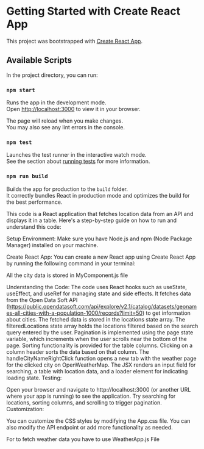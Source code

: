 # Getting Started with Create React App

This project was bootstrapped with [Create React App](https://github.com/facebook/create-react-app).

## Available Scripts

In the project directory, you can run:

### `npm start`

Runs the app in the development mode.\
Open [http://localhost:3000](http://localhost:3000) to view it in your browser.

The page will reload when you make changes.\
You may also see any lint errors in the console.

### `npm test`

Launches the test runner in the interactive watch mode.\
See the section about [running tests](https://facebook.github.io/create-react-app/docs/running-tests) for more information.

### `npm run build`

Builds the app for production to the `build` folder.\
It correctly bundles React in production mode and optimizes the build for the best performance.

This code is a React application that fetches location data from an API and displays it in a table. Here's a step-by-step guide on how to run and understand this code:

Setup Environment: Make sure you have Node.js and npm (Node Package Manager) installed on your machine.

Create React App: 
You can create a new React app using Create React App by running the following command in your terminal:

All the city data is stored in MyComponent.js file 

Understanding the Code:
The code uses React hooks such as useState, useEffect, and useRef for managing state and side effects.
It fetches data from the Open Data Soft API (https://public.opendatasoft.com/api/explore/v2.1/catalog/datasets/geonames-all-cities-with-a-population-1000/records?limit=50) to get information about cities.
The fetched data is stored in the locations state array.
The filteredLocations state array holds the locations filtered based on the search query entered by the user.
Pagination is implemented using the page state variable, which increments when the user scrolls near the bottom of the page.
Sorting functionality is provided for the table columns. Clicking on a column header sorts the data based on that column.
The handleCityNameRightClick function opens a new tab with the weather page for the clicked city on OpenWeatherMap.
The JSX renders an input field for searching, a table with location data, and a loader element for indicating loading state.
Testing:

Open your browser and navigate to http://localhost:3000 (or another URL where your app is running) to see the application.
Try searching for locations, sorting columns, and scrolling to trigger pagination.
Customization:

You can customize the CSS styles by modifying the App.css file.
You can also modify the API endpoint or add more functionality as needed.

For to fetch weather data you have to use WeatherApp.js File
